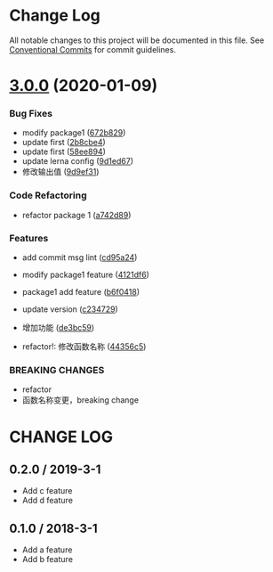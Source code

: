 # Change Log

All notable changes to this project will be documented in this file.
See [Conventional Commits](https://conventionalcommits.org) for commit guidelines.

# [3.0.0](https://github.com/michaelguo1991/lerna-test/compare/v1.0.0...v3.0.0) (2020-01-09)


### Bug Fixes

* modify package1 ([672b829](https://github.com/michaelguo1991/lerna-test/commit/672b8294c76653207ee4264ea36646d8cfc1ff90))
* update first ([2b8cbe4](https://github.com/michaelguo1991/lerna-test/commit/2b8cbe4a3df2d342a2a5a2160aa7c2a52804f3f3))
* update first ([58ee894](https://github.com/michaelguo1991/lerna-test/commit/58ee8948cd70ae2605fe636a19125fb0eadae925))
* update lerna config ([9d1ed67](https://github.com/michaelguo1991/lerna-test/commit/9d1ed677eaf2cd616483d62d1af3e7692b1f265b))
* 修改输出值 ([9d9ef31](https://github.com/michaelguo1991/lerna-test/commit/9d9ef317879b7ce72a256665c17e82811b5cd1c7))


### Code Refactoring

* refactor package 1 ([a742d89](https://github.com/michaelguo1991/lerna-test/commit/a742d89ed93a8f878c34476ab766987039e2a7c7))


### Features

* add commit msg lint ([cd95a24](https://github.com/michaelguo1991/lerna-test/commit/cd95a245ec7a3f10a6de37c410189575db48e79b))
* modify package1 feature ([4121df6](https://github.com/michaelguo1991/lerna-test/commit/4121df6cfc4712df43916f6a88842ce1c0ed27f6))
* package1 add feature ([b6f0418](https://github.com/michaelguo1991/lerna-test/commit/b6f04182574ed13a162284a92b47ea0cbc955299))
* update version ([c234729](https://github.com/michaelguo1991/lerna-test/commit/c23472958de952f47f7bfbe8937ed7bc502757d1))
* 增加功能 ([de3bc59](https://github.com/michaelguo1991/lerna-test/commit/de3bc593533890882af9967faf41ab07b2aba9d1))


* refactor!: 修改函数名称 ([44356c5](https://github.com/michaelguo1991/lerna-test/commit/44356c573590481651e700a4c185e0ea90e31aa9))


### BREAKING CHANGES

* refactor
* 函数名称变更，breaking change





# CHANGE LOG

## 0.2.0 / 2019-3-1

- Add c feature
- Add d feature

## 0.1.0 / 2018-3-1

- Add a feature
- Add b feature
